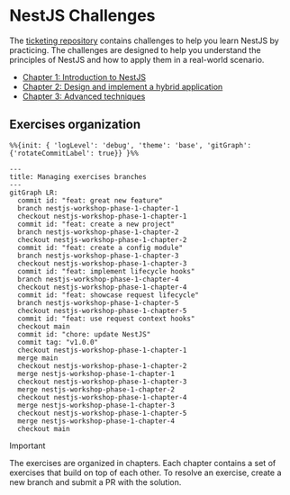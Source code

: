 # NestJS Challenges

The [ticketing repository](https://github.com/getlarge/ticketing) contains challenges to help you learn NestJS by practicing. The challenges are designed to help you understand the principles of NestJS and how to apply them in a real-world scenario.

- [Chapter 1: Introduction to NestJS](./exercises/1-introduction-to-nestjs/README.md)
- [Chapter 2: Design and implement a hybrid application](./exercises/2-design-and-implement-a-hybrid-application/README.md)
- [Chapter 3: Advanced techniques](./exercises/3-advanced-techniques/README.md)

## Exercises organization

```mermaid
%%{init: { 'logLevel': 'debug', 'theme': 'base', 'gitGraph': {'rotateCommitLabel': true}} }%%

---
title: Managing exercises branches
---
gitGraph LR:
  commit id: "feat: great new feature"
  branch nestjs-workshop-phase-1-chapter-1
  checkout nestjs-workshop-phase-1-chapter-1
  commit id: "feat: create a new project"
  branch nestjs-workshop-phase-1-chapter-2
  checkout nestjs-workshop-phase-1-chapter-2
  commit id: "feat: create a config module"
  branch nestjs-workshop-phase-1-chapter-3
  checkout nestjs-workshop-phase-1-chapter-3
  commit id: "feat: implement lifecycle hooks"
  branch nestjs-workshop-phase-1-chapter-4
  checkout nestjs-workshop-phase-1-chapter-4
  commit id: "feat: showcase request lifecycle"
  branch nestjs-workshop-phase-1-chapter-5
  checkout nestjs-workshop-phase-1-chapter-5
  commit id: "feat: use request context hooks"
  checkout main
  commit id: "chore: update NestJS"
  commit tag: "v1.0.0"
  checkout nestjs-workshop-phase-1-chapter-1
  merge main
  checkout nestjs-workshop-phase-1-chapter-2
  merge nestjs-workshop-phase-1-chapter-1
  checkout nestjs-workshop-phase-1-chapter-3
  merge nestjs-workshop-phase-1-chapter-2
  checkout nestjs-workshop-phase-1-chapter-4
  merge nestjs-workshop-phase-1-chapter-3
  checkout nestjs-workshop-phase-1-chapter-5
  merge nestjs-workshop-phase-1-chapter-4
  checkout main

```

> [!IMPORTANT]
> The exercises are organized in chapters. Each chapter contains a set of exercises that build on top of each other. To resolve an exercise, create a new branch and submit a PR with the solution.
